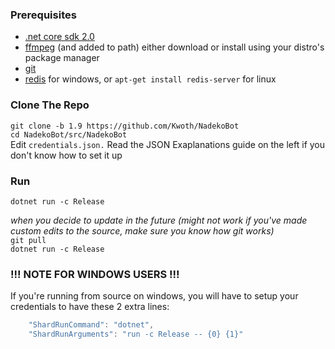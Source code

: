 ### Prerequisites  
- [.net core sdk 2.0][.netcore]  
- [ffmpeg][ffmpeg] (and added to path) either download or install using your distro's package manager  
- [git][git]
- [redis][redis] for windows, or `apt-get install redis-server` for linux

### Clone The Repo
`git clone -b 1.9 https://github.com/Kwoth/NadekoBot`  
`cd NadekoBot/src/NadekoBot`  
Edit `credentials.json.` Read the JSON Exaplanations guide on the left if you don't know how to set it up   

### Run
`dotnet run -c Release`  

*when you decide to update in the future (might not work if you've made custom edits to the source, make sure you know how git works)*  
`git pull`  
`dotnet run -c Release`

### !!! NOTE FOR WINDOWS USERS  !!!
If you're running from source on windows, you will have to setup your credentials to have these 2 extra lines:
```js
    "ShardRunCommand": "dotnet",
    "ShardRunArguments": "run -c Release -- {0} {1}"
```

[.netcore]: https://www.microsoft.com/net/download/core#/sdk
[ffmpeg]: http://ffmpeg.zeranoe.com/builds/
[git]: https://git-scm.com/downloads
[redis]: https://github.com/MicrosoftArchive/redis/releases/latest